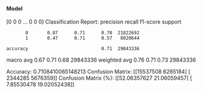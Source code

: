 #### Model
[0 0 0 ... 0 0 0]
Classification Report:
              precision    recall  f1-score   support

           0       0.87      0.71      0.78  21822692
           1       0.47      0.71      0.57   8020644

    accuracy                           0.71  29843336
   macro avg       0.67      0.71      0.68  29843336
weighted avg       0.76      0.71      0.73  29843336

Accuracy: 0.7108410065148213
Confusion Matrix:
[[15537508  6285184]
 [ 2344285  5676359]]
Confusion Matrix (%):
[[52.06357627 21.06059457]
 [ 7.85530478 19.02052438]]

